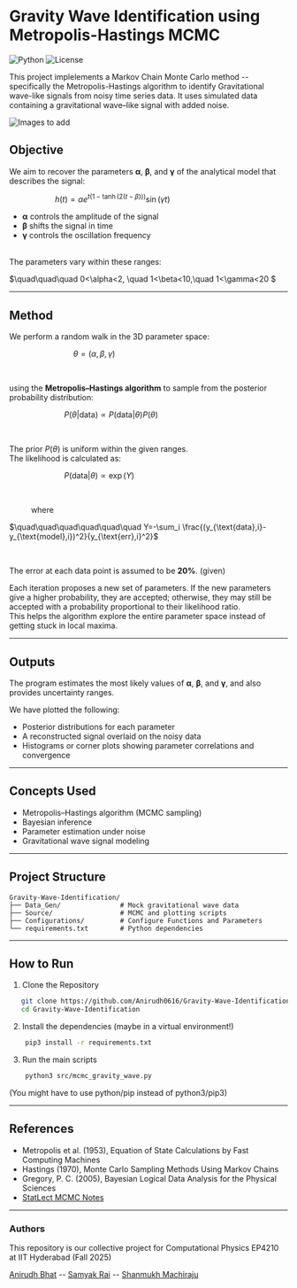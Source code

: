 # Gravity Wave Identification using Metropolis-Hastings MCMC

![Python](https://img.shields.io/badge/Python-3.8%2B-blue) ![License](https://img.shields.io/badge/license-MIT-green) 

This project implelements a Markov Chain Monte Carlo method -- specifically the Metropolis-Hastings algorithm to identify Gravitational wave-like signals from noisy time series data.
It uses simulated data containing a gravitational wave–like signal with added noise.

![Images to add]()

## Objective
We aim to recover the parameters **α**, **β**, and **γ** of the analytical model that describes the signal:

$\quad\quad\quad\quad\quad h(t)=\alpha e^{t\left(1-\tanh\left(2(t-\beta)\right)\right)}\sin(\gamma t)$


* **α** controls the amplitude of the signal  
* **β** shifts the signal in time  
* **γ** controls the oscillation frequency  

<br>
The parameters vary within these ranges:


$\quad\quad\quad 0<\alpha<2, \quad 1<\beta<10,\quad 1<\gamma<20 $

---

## Method

We perform a random walk in the 3D parameter space:

$\quad\quad\quad\quad\quad\quad\quad \theta = (\alpha,\beta,\gamma)$


<br>

using the **Metropolis–Hastings algorithm** to sample from the posterior probability distribution:


$\quad\quad\quad\quad\quad\quad P(\theta | \text{data}) \propto P(\text{data}|\theta)P(\theta)$


<br>

The prior $P(\theta)$ is uniform within the given ranges.  
The likelihood is calculated as:

$\quad\quad\quad\quad\quad\quad P(\text{data}|\theta) \propto \exp(Y)$

<br>

<p align="left">&nbsp;&nbsp;&nbsp;&nbsp;&nbsp;&nbsp;&nbsp;&nbsp;&nbsp;&nbsp;where</p>

$\quad\quad\quad\quad\quad\quad Y=-\sum_i \frac{(y_{\text{data},i}-y_{\text{model},i})^2}{y_{\text{err},i}^2}$

<br>


The error at each data point is assumed to be **20%**. (given)

Each iteration proposes a new set of parameters. If the new parameters give a higher probability, they are accepted; otherwise, they may still be accepted with a probability proportional to their likelihood ratio.  
This helps the algorithm explore the entire parameter space instead of getting stuck in local maxima.

---

## Outputs

The program estimates the most likely values of **α**, **β**, and **γ**, and also provides uncertainty ranges.  

We have plotted the following:
- Posterior distributions for each parameter  
- A reconstructed signal overlaid on the noisy data  
- Histograms or corner plots showing parameter correlations and convergence  

---

## Concepts Used

- Metropolis–Hastings algorithm (MCMC sampling)  
- Bayesian inference  
- Parameter estimation under noise  
- Gravitational wave signal modeling  

---
## Project Structure
```text
Gravity-Wave-Identification/
├── Data_Gen/               # Mock gravitational wave data
├── Source/                 # MCMC and plotting scripts
├── Configurations/         # Configure Functions and Parameters 
└── requirements.txt        # Python dependencies
```
---
## How to Run
1. Clone the Repository
```bash
   git clone https://github.com/Anirudh0616/Gravity-Wave-Identification.git
   cd Gravity-Wave-Identification
```
2. Install the dependencies (maybe in a virtual environment!)
```bash
    pip3 install -r requirements.txt
```
3. Run the main scripts
```bash
    python3 src/mcmc_gravity_wave.py
```

(You might have to use python/pip instead of python3/pip3)

---
## References

- Metropolis et al. (1953), Equation of State Calculations by Fast Computing Machines
- Hastings (1970), Monte Carlo Sampling Methods Using Markov Chains
- Gregory, P. C. (2005), Bayesian Logical Data Analysis for the Physical Sciences
 - [StatLect MCMC Notes](https://www.statlect.com/fundamentals-of-statistics/Metropolis-Hastings-algorithm)
---
### Authors
This repository is our collective project for Computational Physics EP4210 at IIT Hyderabad (Fall 2025)


[Anirudh Bhat](https://github.com/Anirudh0616) -- [Samyak Rai](https://github.com/Sammybro11) -- [Shanmukh Machiraju](https://github.com/1mach0)

